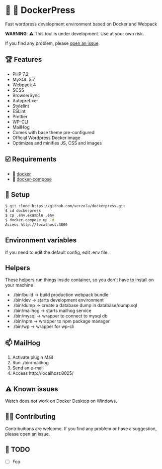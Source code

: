 # :whale: :newspaper: DockerPress
Fast wordpress development environment based on Docker and Webpack

**WARNING**: :warning: This tool is under development. Use at your own risk.

If you find any problem, please [open an issue](https://github.com/verzola/dockerpress/issues/new).

## :trophy: Features
- PHP 7.2
- MySQL 5.7
- Webpack 4
- SCSS
- BrowserSync
- Autoprefixer
- Stylelint
- ESLint
- Prettier
- WP-CLI
- MailHog
- Comes with base theme pre-configured
- Official Wordpress Docker image
- Optimizes and minifies JS, CSS and images

## :ballot_box_with_check: Requirements
- :whale: [docker](https://www.docker.com/get-started)
- :octopus: [docker-compose](https://docs.docker.com/compose/install/)

## :scroll: Setup
```sh
$ git clone https://github.com/verzola/dockerpress.git
$ cd dockerpress
$ cp .env.example .env
$ docker-compose up -d
Access http://localhost:3000
```

## Environment variables
If you need to edit the default config, edit .env file.

## Helpers
These helpers run things inside container, so you don't have to install on your machine

- ./bin/build -> build production webpack bundle
- ./bin/dev -> starts development environment
- ./bin/dump -> create a database dump in database/dump.sql
- ./bin/mailhog -> starts mailhog service
- ./bin/mysql -> wrapper to connect to mysql db
- ./bin/npm -> wrapper to npm package manager
- ./bin/wp -> wrapper for wp-cli

##  :mailbox: MailHog
1. Activate plugin Mail
2. Run ./bin/mailhog
3. Send an e-mail
4. Access http://localhost:8025/

## :warning: Known issues
Watch does not work on Docker Desktop on Windows.

## :raising_hand_woman: Contributing
Contribuitions are welcome. If you find any problem or have a suggestion, please open an issue.

## :memo: TODO
- [ ] Foo
